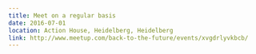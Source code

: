 ```yaml
---
title: Meet on a regular basis
date: 2016-07-01
location: Action House, Heidelberg, Heidelberg
link: http://www.meetup.com/back-to-the-future/events/xvgdrlyvkbcb/
---
```

